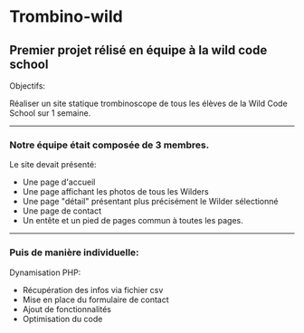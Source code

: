 # Trombino-wild

## Premier projet rélisé en équipe à la wild code school

Objectifs:

Réaliser un site statique trombinoscope de tous les élèves
de la Wild Code School sur 1 semaine.
***
### Notre équipe était composée de 3 membres.

Le site devait présenté:

* Une page d'accueil
* Une page affichant les photos de tous les Wilders
* Une page "détail" présentant plus précisément le Wilder sélectionné
* Une page de contact
* Un entête et un pied de pages commun à toutes les pages.

***
### Puis de manière individuelle:

Dynamisation PHP:
* Récupération des infos via fichier csv
* Mise en place du formulaire de contact
* Ajout de fonctionnalités
* Optimisation du code


